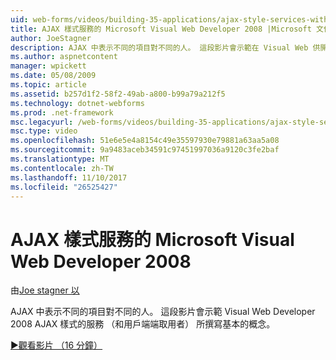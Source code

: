 ```yaml
---
uid: web-forms/videos/building-35-applications/ajax-style-services-with-microsoft-visual-web-developer-2008
title: AJAX 樣式服務的 Microsoft Visual Web Developer 2008 |Microsoft 文件
author: JoeStagner
description: AJAX 中表示不同的項目對不同的人。 這段影片會示範在 Visual Web 供開發撰寫 AJAX 樣式的服務 （和用戶端端取用者） 的基本概念...
ms.author: aspnetcontent
manager: wpickett
ms.date: 05/08/2009
ms.topic: article
ms.assetid: b257d1f2-58f2-49ab-a800-b99a79a212f5
ms.technology: dotnet-webforms
ms.prod: .net-framework
msc.legacyurl: /web-forms/videos/building-35-applications/ajax-style-services-with-microsoft-visual-web-developer-2008
msc.type: video
ms.openlocfilehash: 51e6e5e4a8154c49e35597930e79881a63aa5a08
ms.sourcegitcommit: 9a9483aceb34591c97451997036a9120c3fe2baf
ms.translationtype: MT
ms.contentlocale: zh-TW
ms.lasthandoff: 11/10/2017
ms.locfileid: "26525427"
---
```

<a name="ajax-style-services-with-microsoft-visual-web-developer-2008"></a>AJAX 樣式服務的 Microsoft Visual Web Developer 2008
====================
由[Joe stagner 以](https://github.com/JoeStagner)

AJAX 中表示不同的項目對不同的人。 這段影片會示範 Visual Web Developer 2008 AJAX 樣式的服務 （和用戶端端取用者） 所撰寫基本的概念。

[&#9654;觀看影片 （16 分鐘）](https://channel9.msdn.com/Blogs/ASP-NET-Site-Videos/ajax-style-services-with-microsoft-visual-web-developer-2008)
